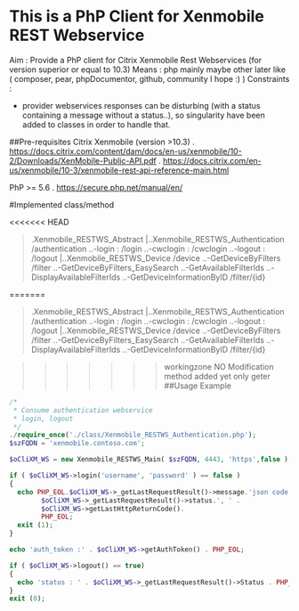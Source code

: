 # This is a PhP Client for Xenmobile REST Webservice


Aim : Provide a PhP client for Citrix Xenmobile Rest Webservices (for version superior or equal to 10.3)
Means : php mainly maybe other later like ( composer, pear, phpDocumentor, github, community I hope :) )
Constraints :
  - provider webservices responses can be disturbing (with a status containing a message without a status..),
  so singularity have been added to classes in order to handle that.

##Pre-requisites
Citrix Xenmobile (version >10.3)
 . https://docs.citrix.com/content/dam/docs/en-us/xenmobile/10-2/Downloads/XenMobile-Public-API.pdf
 . https://docs.citrix.com/en-us/xenmobile/10-3/xenmobile-rest-api-reference-main.html

PhP >= 5.6
 . https://secure.php.net/manual/en/

#Implemented class/method

<<<<<<< HEAD
> .Xenmobile_RESTWS_Abstract
> |..Xenmobile_RESTWS_Authentication /authentication
>   ..-login : /login
>   ..-cwclogin : /cwclogin
>   ..-logout : /logout
>   |..Xenmobile_RESTWS_Device /device
>     ..-GetDeviceByFilters /filter
>     ..-GetDeviceByFilters_EasySearch
>     ..-GetAvailableFilterIds
>     ..-DisplayAvailableFilterIds
>     ..-GetDeviceInformationByID /filter/{id}

=======
>.Xenmobile_RESTWS_Abstract
>|..Xenmobile_RESTWS_Authentication /authentication
>  ..-login : /login
>  ..-cwclogin : /cwclogin
>  ..-logout : /logout
>  |..Xenmobile_RESTWS_Device /device
>    ..-GetDeviceByFilters /filter
>    ..-GetDeviceByFilters_EasySearch
>    ..-GetAvailableFilterIds
>    ..-DisplayAvailableFilterIds
>    ..-GetDeviceInformationByID /filter/{id}
    
>>>>>>> workingzone
   NO Modification method added yet only geter
##Usage Example
```php
/*
 * Consume authentication webservice
 * login, logout
 */
./require_once('./class/Xenmobile_RESTWS_Authentication.php');
$szFQDN = 'xenmobile.contoso.com';

$oCliXM_WS = new Xenmobile_RESTWS_Main( $szFQDN, 4443, 'https',false );

if ( $oCliXM_WS->login('username', 'password' ) == false )
{
  echo PHP_EOL.$oCliXM_WS->_getLastRequestResult()->message.'json code:'.
        $oCliXM_WS->_getLastRequestResult()->status.', ' .
        $oCliXM_WS->getLastHttpReturnCode().
        PHP_EOL;
  exit (1);
}

echo 'auth_token :' . $oCliXM_WS->getAuthToken() . PHP_EOL;

if ( $oCliXM_WS->logout() == true)
{
  echo 'status : ' . $oCliXM_WS->_getLastRequestResult()->Status . PHP_EOL;
}
exit (0);
```
